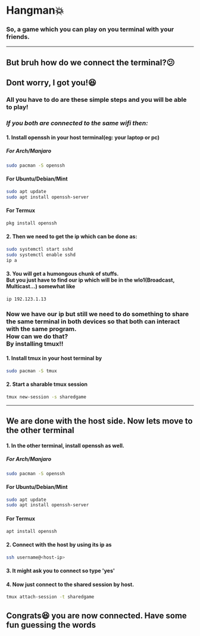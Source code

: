 # Hangman💥
### So, a game which you can play on you terminal with your friends.
----
## But bruh how do we connect the terminal?😕
## **Dont worry, I got you!😆**
### All you have to do are these simple steps and you will be able to play!

### *If you both are connected to the same wifi then:*
#### 1. Install openssh in your host terminal(eg: your laptop or pc)

##### For Arch/Manjaro
```bash
sudo pacman -S openssh
```
#### For Ubuntu/Debian/Mint
```bash
sudo apt update
sudo apt install openssh-server
```
#### For Termux
```bash
pkg install openssh
```

#### 2. Then we need to get the ip which can be done as:
```bash
sudo systemctl start sshd
sudo systemctl enable sshd
ip a
```
#### 3. You will get a humongous chunk of stuffs.<br>But you just have to find our ip which will be in the **wlo1(Broadcast, Multicast...)** somewhat like
```md
ip 192.123.1.13
```
### Now we have our ip but still we need to do something to share the same terminal in both devices so that both can interact with the same program.<br>How can we do that?<br>By installing tmux!!
#### 1. Install tmux in your host terminal by
```bash
sudo pacman -S tmux
```
#### 2. Start a sharable tmux session
```bash
tmux new-session -s sharedgame
```
---
## We are done with the host side. Now lets move to the other terminal
#### 1. In the other terminal, install openssh as well.

##### For Arch/Manjaro
```bash
sudo pacman -S openssh
```
#### For Ubuntu/Debian/Mint
```bash
sudo apt update
sudo apt install openssh-server
```
#### For Termux
```bash
apt install openssh
```
#### 2. Connect with the host by using its ip as
```bash
ssh username@<host-ip>
```
#### 3. It might ask you to connect so type 'yes'
#### 4. Now just connect to the shared session by host.
```bash
tmux attach-session -t sharedgame
```

## Congrats😆 you are now connected. Have some fun guessing the words





